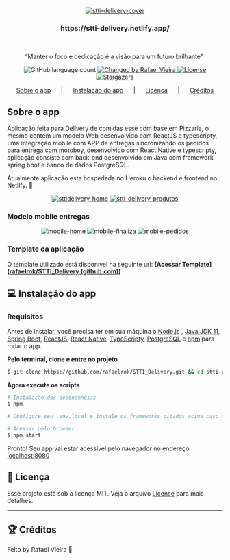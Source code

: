 <p align="center"><a href="https://ibb.co/jfpQfLN"><img src="https://i.ibb.co/MSXtSRv/home-delivery.png" alt="stti-delivery-cover" border="0" /></a></p>



<h3 align="center">
https://stti-delivery.netlify.app/
</h3>&nbsp; 


<p align="center">“Manter o foco e dedicação é a visão para um futuro brilhante"</blockquote>&nbsp;

<p align="center">
  <img alt="GitHub language count" src="https://img.shields.io/github/languages/count/rafaelrok/letmeask?color=%2304D361">

  <a href="https://www.linkedin.com/in/rafael-vieira-dos-santos-7a1842201/">
    <img alt="Changed by Rafael Vieira" src="https://img.shields.io/badge/changed%20by-Rafael_Vieira-%2304D361">
  </a>

  <a href="https://github.com/rafaelrok/letmeask/blob/add-license-1/LICENSE">
    <img alt="License" src="https://img.shields.io/badge/license-MIT-%2304D361">
  </a>

  <a href="https://github.com/rafaelrok/letmeask/stargazers">
    <img alt="Stargazers" src="https://img.shields.io/github/stars/rafaelrok/letmeask?style=social">
  </a>
</p>

<p align="center">  
  <a href="#rocket-sobre-o-app">Sobre o app</a>&nbsp; &nbsp; &nbsp; |&nbsp; &nbsp; &nbsp;
  <a href="#computer-instalação-do-app">Instalação do app</a>&nbsp; &nbsp; &nbsp; |&nbsp; &nbsp; &nbsp;
  <a href="#memo-licença">Licença</a>&nbsp; &nbsp; &nbsp; |&nbsp; &nbsp; &nbsp;
  <a href="#trophy-créditos">Créditos</a>
</p>

##  Sobre o app

Aplicação feita para Delivery de comidas esse com base em Pizzaria, o mesmo contem um modelo Web desenvolvido com ReactJS e typescripty, uma integração mobile com APP de entregas sincronizando os pedidos para entrega com motoboy, desenvolvido com React Native e typescripty, aplicação consiste com back-end desenvolvido em Java com framework spring boot e banco de dados PostgreSQL.

Atualmente aplicação esta hospedada no Heroku o backend e frontend no Netlify. 🚧

<p align="center"><a href="https://ibb.co/jfpQfLN"><img src="https://i.ibb.co/MSXtSRv/home-delivery.png" alt="sttidelivery-home" border="0" /></a>
<a href="https://ibb.co/1f2ktYq"><img src="https://i.ibb.co/XZJqrfs/SELECIONAR-PRODUTOS.png" alt="stti-delivery-produtos" border="0" /></a></p>

<h3>Modelo mobile entregas</h3>

<p align="center"><a href="https://ibb.co/HtLMSy7"><img src="https://i.ibb.co/v3CrFW1/i-Phone-8-Plus-HOME.png" alt="modile-home" border="0" /></a>
<a href="https://ibb.co/3CWSrfm"><img src="https://i.ibb.co/jrG36Vk/i-Phone-8-Plus-FINALIZA.png" alt="mobile-finaliza" border="0" /></a>    
<a href="https://ibb.co/M963cMg"><img src="https://i.ibb.co/QXd1PrJ/i-Phone-8-Plus-PEDIDOS.png" alt="mobile-pedidos" border="0" /></a>

### Template da aplicação

O template utilizado está disponível na seguinte url: **[Acessar Template]([rafaelrok/STTI_Delivery (github.com)](https://github.com/rafaelrok/STTI_Delivery))**

## :computer: Instalação do app

### Requisitos

Antes de instalar, você precisa ter em sua máquina o [Node.js](https://nodejs.org/en/download/) , [Java JDK 11](https://www.oracle.com/br/java/technologies/javase-jdk11-downloads.html), [Spring Boot](https://spring.io/), [ReactJS](https://pt-br.reactjs.org/), [React Native](https://reactnative.dev/), [TypeScripty](https://www.typescriptlang.org/), [PostgreSQL](https://www.postgresql.org/) e [npm](https://www.npmjs.com/) para rodar o app.

**Pelo terminal, clone e entre no projeto**

```bash
$ git clone https://github.com/rafaelrok/STTI_Delivery.git && cd stti-delivery
```

**Agora execute os scripts**

```bash
# Instalação das dependências
$ npm

# Configure seu .env.local e instale os frameworks citados acima caso não tenha

# Acessar pelo browser
$ npm start
```

Pronto! Seu app vai estar acessível pelo navegador no endereço [localhost:8080](http://localhost:8080)

## :memo: Licença

Esse projeto está sob a licença MIT. Veja o arquivo [License](LICENSE) para mais detalhes.

---

## :trophy: Créditos

Feito by Rafael Vieira 💪
